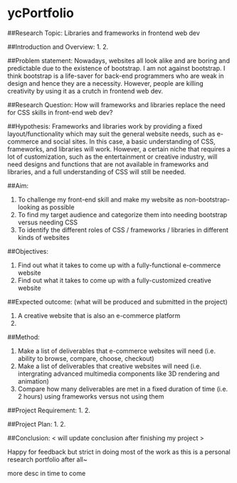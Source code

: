 # ycPortfolio
##Research Topic:
Libraries and frameworks in frontend web dev

##Introduction and Overview:
1.
2.

##Problem statement: 
Nowadays, websites all look alike and are boring and predictable due to the existence of bootstrap. I am not against bootstrap. I think bootstrap is a life-saver for back-end programmers who are weak in design and hence they are a necessity. However, people are killing creativity by using it as a crutch in frontend web dev.

##Research Question: 
How will frameworks and libraries replace the need for CSS skills in front-end web dev?

##Hypothesis:
Frameworks and libraries work by providing a fixed layout/functionality which may suit the general website needs, such as e-commerce and social sites. In this case, a basic understanding of CSS, frameworks, and libraries will work. However, a certain niche that requires a lot of customization, such as the entertainment or creative industry, will need designs and functions that are not available in frameworks and libraries, and a full understanding of CSS will still be needed. 

##Aim:
1) To challenge my front-end skill and make my website as non-bootstrap-looking as possible 
2) To find my target audience and categorize them into needing bootstrap versus needing CSS
3) To identify the different roles of CSS / frameworks / libraries in different kinds of websites

##Objectives: 
1) Find out what it takes to come up with a fully-functional e-commerce website 
2) Find out what it takes to come up with a fully-customized creative website 

##Expected outcome: (what will be produced and submitted in the project)
1) A creative website that is also an e-commerce platform 
2)

##Method:
1) Make a list of deliverables that e-commerce websites will need (i.e. ability to browse, compare, choose, checkout)
2) Make a list of deliverables that creative websites will need (i.e. intergrating advanced multimedia components like 3D rendering and animation)
3) Compare how many deliverables are met in a fixed duration of time (i.e. 2 hours) using frameworks versus not using them

##Project Requirement:
1. 
2.

##Project Plan:
1.
2.

##Conclusion:
< will update conclusion after finishing my project >

Happy for feedback but strict in doing most of the work as this is a personal research portfolio after all~ 

more desc in time to come
